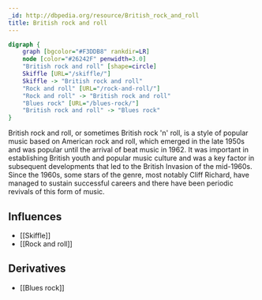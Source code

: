 ```yaml
---
_id: http://dbpedia.org/resource/British_rock_and_roll
title: British rock and roll
---
```


```dot
digraph {
	graph [bgcolor="#F3DDB8" rankdir=LR]
	node [color="#26242F" penwidth=3.0]
	"British rock and roll" [shape=circle]
	Skiffle [URL="/skiffle/"]
	Skiffle -> "British rock and roll"
	"Rock and roll" [URL="/rock-and-roll/"]
	"Rock and roll" -> "British rock and roll"
	"Blues rock" [URL="/blues-rock/"]
	"British rock and roll" -> "Blues rock"
}
```

British rock and roll, or sometimes British rock 'n' roll, is a style of popular music based on American rock and roll, which emerged in the late 1950s and was popular until the arrival of beat music in 1962. It was important in establishing British youth and popular music culture and was a key factor in subsequent developments that led to the British Invasion of the mid-1960s. Since the 1960s, some stars of the genre, most notably Cliff Richard, have managed to sustain successful careers and there have been periodic revivals of this form of music.

## Influences

- [[Skiffle]]
- [[Rock and roll]]

## Derivatives

- [[Blues rock]]
